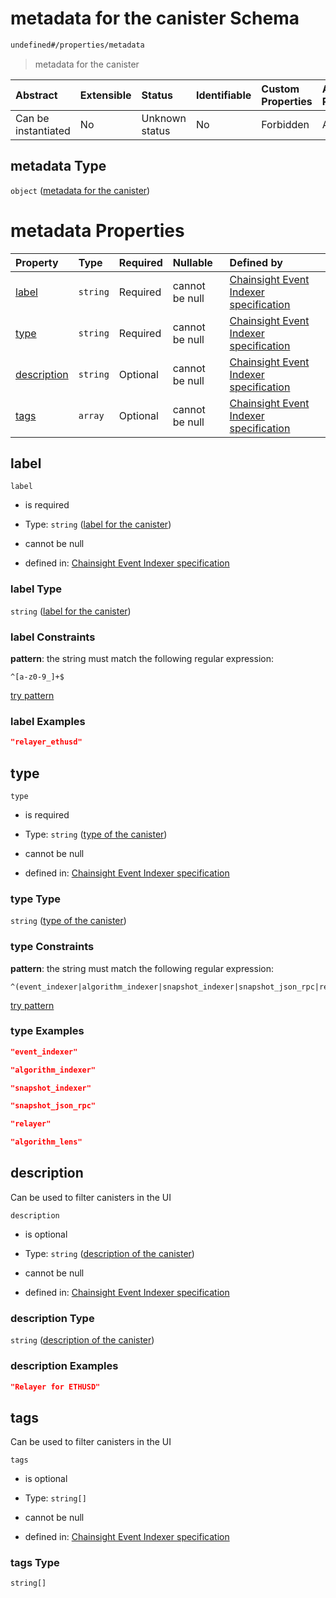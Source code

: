# metadata for the canister Schema

```txt
undefined#/properties/metadata
```



> metadata for the canister

| Abstract            | Extensible | Status         | Identifiable | Custom Properties | Additional Properties | Access Restrictions | Defined In                                                                           |
| :------------------ | :--------- | :------------- | :----------- | :---------------- | :-------------------- | :------------------ | :----------------------------------------------------------------------------------- |
| Can be instantiated | No         | Unknown status | No           | Forbidden         | Allowed               | none                | [algorithm\_indexer.json\*](../../out/algorithm_indexer.json "open original schema") |

## metadata Type

`object` ([metadata for the canister](algorithm_indexer-properties-metadata-for-the-canister.md))

# metadata Properties

| Property                    | Type     | Required | Nullable       | Defined by                                                                                                                                                                                         |
| :-------------------------- | :------- | :------- | :------------- | :------------------------------------------------------------------------------------------------------------------------------------------------------------------------------------------------- |
| [label](#label)             | `string` | Required | cannot be null | [Chainsight Event Indexer specification](algorithm_indexer-properties-metadata-for-the-canister-properties-label-for-the-canister.md "undefined#/properties/metadata/properties/label")            |
| [type](#type)               | `string` | Required | cannot be null | [Chainsight Event Indexer specification](algorithm_indexer-properties-metadata-for-the-canister-properties-type-of-the-canister.md "undefined#/properties/metadata/properties/type")               |
| [description](#description) | `string` | Optional | cannot be null | [Chainsight Event Indexer specification](algorithm_indexer-properties-metadata-for-the-canister-properties-description-of-the-canister.md "undefined#/properties/metadata/properties/description") |
| [tags](#tags)               | `array`  | Optional | cannot be null | [Chainsight Event Indexer specification](algorithm_indexer-properties-metadata-for-the-canister-properties-tags-for-the-canister.md "undefined#/properties/metadata/properties/tags")              |

## label



`label`

*   is required

*   Type: `string` ([label for the canister](algorithm_indexer-properties-metadata-for-the-canister-properties-label-for-the-canister.md))

*   cannot be null

*   defined in: [Chainsight Event Indexer specification](algorithm_indexer-properties-metadata-for-the-canister-properties-label-for-the-canister.md "undefined#/properties/metadata/properties/label")

### label Type

`string` ([label for the canister](algorithm_indexer-properties-metadata-for-the-canister-properties-label-for-the-canister.md))

### label Constraints

**pattern**: the string must match the following regular expression:&#x20;

```regexp
^[a-z0-9_]+$
```

[try pattern](https://regexr.com/?expression=%5E%5Ba-z0-9_%5D%2B%24 "try regular expression with regexr.com")

### label Examples

```json
"relayer_ethusd"
```

## type



`type`

*   is required

*   Type: `string` ([type of the canister](algorithm_indexer-properties-metadata-for-the-canister-properties-type-of-the-canister.md))

*   cannot be null

*   defined in: [Chainsight Event Indexer specification](algorithm_indexer-properties-metadata-for-the-canister-properties-type-of-the-canister.md "undefined#/properties/metadata/properties/type")

### type Type

`string` ([type of the canister](algorithm_indexer-properties-metadata-for-the-canister-properties-type-of-the-canister.md))

### type Constraints

**pattern**: the string must match the following regular expression:&#x20;

```regexp
^(event_indexer|algorithm_indexer|snapshot_indexer|snapshot_json_rpc|relayer|algorithm_lens)$
```

[try pattern](https://regexr.com/?expression=%5E\(event_indexer%7Calgorithm_indexer%7Csnapshot_indexer%7Csnapshot_json_rpc%7Crelayer%7Calgorithm_lens\)%24 "try regular expression with regexr.com")

### type Examples

```json
"event_indexer"
```

```json
"algorithm_indexer"
```

```json
"snapshot_indexer"
```

```json
"snapshot_json_rpc"
```

```json
"relayer"
```

```json
"algorithm_lens"
```

## description

Can be used to filter canisters in the UI

`description`

*   is optional

*   Type: `string` ([description of the canister](algorithm_indexer-properties-metadata-for-the-canister-properties-description-of-the-canister.md))

*   cannot be null

*   defined in: [Chainsight Event Indexer specification](algorithm_indexer-properties-metadata-for-the-canister-properties-description-of-the-canister.md "undefined#/properties/metadata/properties/description")

### description Type

`string` ([description of the canister](algorithm_indexer-properties-metadata-for-the-canister-properties-description-of-the-canister.md))

### description Examples

```json
"Relayer for ETHUSD"
```

## tags

Can be used to filter canisters in the UI

`tags`

*   is optional

*   Type: `string[]`

*   cannot be null

*   defined in: [Chainsight Event Indexer specification](algorithm_indexer-properties-metadata-for-the-canister-properties-tags-for-the-canister.md "undefined#/properties/metadata/properties/tags")

### tags Type

`string[]`
